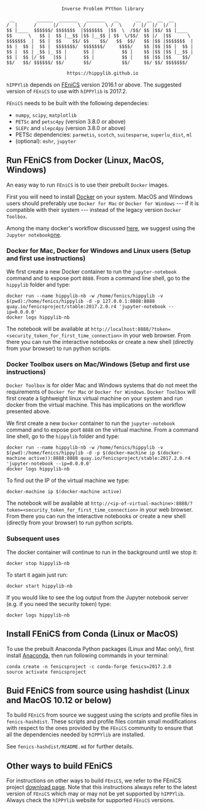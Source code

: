                         Inverse Problem PYthon library

```
 __        ______  _______   _______   __      __  __  __  __       
/  |      /      |/       \ /       \ /  \    /  |/  |/  |/  |      
$$ |____  $$$$$$/ $$$$$$$  |$$$$$$$  |$$  \  /$$/ $$ |$$/ $$ |____  
$$      \   $$ |  $$ |__$$ |$$ |__$$ | $$  \/$$/  $$ |/  |$$      \ 
$$$$$$$  |  $$ |  $$    $$/ $$    $$/   $$  $$/   $$ |$$ |$$$$$$$  |
$$ |  $$ |  $$ |  $$$$$$$/  $$$$$$$/     $$$$/    $$ |$$ |$$ |  $$ |
$$ |  $$ | _$$ |_ $$ |      $$ |          $$ |    $$ |$$ |$$ |__$$ |
$$ |  $$ |/ $$   |$$ |      $$ |          $$ |    $$ |$$ |$$    $$/
$$/   $$/ $$$$$$/ $$/       $$/           $$/     $$/ $$/ $$$$$$$/
```


                          https://hippylib.github.io

`hIPPYlib` depends on [FEniCS](http://fenicsproject.org/) version 2016.1 or
above.  The suggested version of `FEniCS` to use with `hIPPYlib` is
2017.2.

`FEniCS` needs to be built with the following dependecies:

 - `numpy`, `scipy`, `matplotlib`
 - `PETSc` and `petsc4py` (version 3.8.0 or above)
 - `SLEPc` and `slepc4py` (version 3.8.0 or above)
 - PETSc dependencies: `parmetis`, `scotch`, `suitesparse`, `superlu_dist`, `ml`
 - (optional): `mshr`, `jupyter`

## Run FEniCS from Docker (Linux, MacOS, Windows)

An easy way to run `FEniCS` is to use their prebuilt `Docker` images.

First you will need to install [Docker](https://www.docker.com/) on
your system.  MacOS and Windows users should preferably use `Docker
for Mac` or `Docker for Windows` --- if it is compatible with their
system --- instead of the legacy version `Docker Toolbox`.

Among the many docker's workflow discussed [here](http://fenics.readthedocs.io/projects/containers/en/latest/quickstart.html),
we suggest using the `Jupyter notebook`[one](http://fenics.readthedocs.io/projects/containers/en/latest/jupyter.html).

### Docker for Mac, Docker for Windows and Linux users (Setup and first use instructions)

We first create a new Docker container to run the `jupyter-notebook`
command and to expose port `8888`.  From a command line shell, go to
the `hippylib` folder and type:
```
docker run --name hippylib-nb -w /home/fenics/hippylib -v $(pwd):/home/fenics/hippylib -d -p 127.0.0.1:8888:8888 quay.io/fenicsproject/stable:2017.2.0.r4 'jupyter-notebook --ip=0.0.0.0'
docker logs hippylib-nb
```
The notebook will be available at
`http://localhost:8888/?token=<security_token_for_first_time_connection>`
in your web browser.  From there you can run the interactive notebooks
or create a new shell (directly from your browser) to run python
scripts.

### Docker Toolbox users on Mac/Windows (Setup and first use instructions)

`Docker Toolbox` is for older Mac and Windows systems that do not meet
the requirements of `Docker for Mac` or `Docker for Windows`.  `Docker
Toolbox` will first create a lightweight linux virtual machine on your
system and run docker from the virtual machine.  This has implications
on the workflow presented above.

We first create a new `Docker` container to run the `jupyter-notebook` command and to expose port `8888` on the virtual machine.
From a command line shell, go to the `hippylib` folder and type:
```
docker run --name hippylib-nb -w /home/fenics/hippylib -v $(pwd):/home/fenics/hippylib -d -p $(docker-machine ip $(docker-machine active)):8888:8888 quay.io/fenicsproject/stable:2017.2.0.r4 'jupyter-notebook --ip=0.0.0.0'
docker logs hippylib-nb
```
To find out the IP of the virtual machine we type:
```
docker-machine ip $(docker-machine active)
```

The notebook will be available at `http://<ip-of-virtual-machine>:8888/?token=<security_token_for_first_time_connection>` in your web browser.
From there you can run the interactive notebooks or create a new shell (directly from your browser) to run python scripts.

### Subsequent uses
The docker container will continue to run in the background until we stop it:
```
docker stop hippylib-nb
```
To start it again just run:
```
docker start hippylib-nb
```
If you would like to see the log output from the Jupyter notebook server (e.g. if you need the security token) type:
```
docker logs hippylib-nb
```

## Install FEniCS from Conda (Linux or MacOS)

To use the prebuilt Anaconda Python packages (Linux and Mac only),
first install [Anaconda](https://docs.continuum.io/anaconda/install),
then run following commands in your terminal:

```    
conda create -n fenicsproject -c conda-forge fenics=2017.2.0
source activate fenicsproject
```

## Buid FEniCS from source using hashdist (Linux and MacOS 10.12 or below)

To build `FEniCS` from source we suggest using the scripts and profile
files in `fenics-hashdist`. These scripts and profile files contain
small modifications with respect to the ones provided by the `FEniCS`
community to ensure that all the dependencies needed by `hIPPYlib` are
installed.

See `fenics-hashdist/README.md` for further details.


## Other ways to build FEniCS

For instructions on other ways to build `FEniCS`,
we refer to the FEniCS project [download
page](https://fenicsproject.org/download/).  Note that this
instructions always refer to the latest version of `FEniCS` which may or
may not be yet supported by `hIPPYlib`. Always check the `hIPPYlib`
website for supported `FEniCS` versions.

